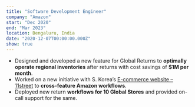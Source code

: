 ```yaml
---
title: "Software Development Engineer"
company: "Amazon"
start: "Dec 2020"
end: "Mar 2023"
location: Bengaluru, India
date: "2020-12-07T00:00:00.000Z"
show: true
---
```


- Designed and developed a new feature for Global Returns to **optimally operate regional inventories** after returns with cost savings of **$1M per month**.
- Worked on a new initiative with S. Korea’s [E-commerce website – 11street](https://www.11st.co.kr/amazon/deal) to **cross-feature Amazon workflows**.
- Deployed new return **workflows for 10 Global Stores** and provided on-call support for the same.

